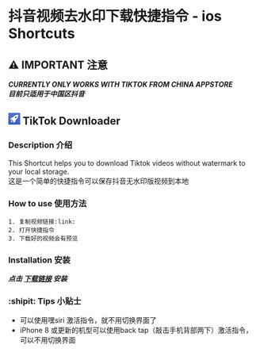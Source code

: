 # 抖音视频去水印下载快捷指令 - ios Shortcuts

## :warning: IMPORTANT 注意 
***CURRENTLY ONLY WORKS WITH TIKTOK FROM CHINA APPSTORE   
目前只适用于中国区抖音***

## ![](img/tiktok_downloader_small.png) TikTok Downloader
  ### Description 介绍
  This Shortcut helps you to download Tiktok videos without watermark to your local storage.   
  这是一个简单的快捷指令可以保存抖音无水印版视频到本地

  ### How to use 使用方法
    1. 复制视频链接:link:
    2. 打开快捷指令
    3. 下载好的视频会有预览

  ### Installation 安装

  **_点击 [下载链接](https://www.icloud.com/shortcuts/dda350109be647529bcbc23628c32613) 安装_**


  ### :shipit: Tips 小贴士
  * 可以使用嘿siri 激活指令，就不用切换界面了
  * iPhone 8 或更新的机型可以使用back tap（敲击手机背部两下）激活指令，可以不用切换界面

